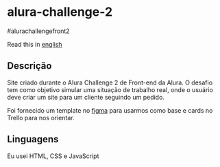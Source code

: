 # alura-challenge-2

#alurachallengefront2

Read this in [english](./README.en.md)

## Descrição

Site criado durante o Alura Challenge 2 de Front-end da Alura. O desafio tem como objetivo simular uma situação de trabalho real, onde o usuário deve criar um site para um cliente seguindo um pedido. 

Foi fornecido um template no [figma](https://www.figma.com/file/Ve4hpTfmMa7yAFneoGtGKD/Alura-Challenge---Edição-Front-end?node-id=207%3A1446) para usarmos como base e cards no Trello para nos orientar.

## Linguagens
Eu usei HTML, CSS e JavaScript